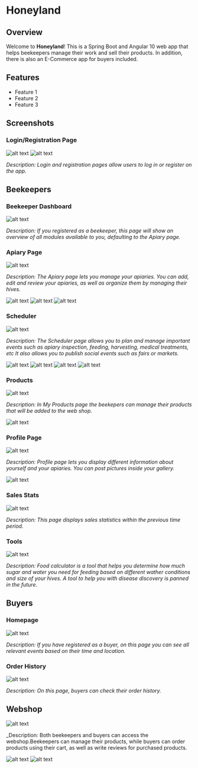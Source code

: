 # Honeyland

## Overview

Welcome to **Honeyland**! This is a Spring Boot and Angular 10 web app that helps beekeepers manage their work and sell their products. In addition, there is also an E-Commerce app for buyers included.

## Features

- Feature 1
- Feature 2
- Feature 3

## Screenshots

### Login/Registration Page

![alt text](images/image.png)
![alt text](images/image-1.png)

_Description: Login and registration pages allow users to log in or register on the app._

## Beekeepers

### Beekeeper Dashboard

![alt text](images/image-2.png)

_Description: If you registered as a beekeeper, this page will show an overview of all modules available to you, defaulting to the Apiary page._

### Apiary Page

![alt text](images/image-3.png)

_Description: The Apiary page lets you manage your apiaries. You can add, edit and review your apiaries, as well as organize them by managing their hives._

![alt text](images/image-4.png)
![alt text](images/image-5.png)
![alt text](images/image-6.png)

### Scheduler

![alt text](images/image-7.png)

_Description: The Scheduler page allows you to plan and manage important events such as apiary inspection, feeding, harvesting, medical treatments, etc It also allows you to publish social events such as fairs or markets._

![alt text](images/image-8.png)
![alt text](images/image-9.png)
![alt text](images/image-10.png)
![alt text](images/image-11.png)

### Products

![alt text](images/image-12.png)

_Description: In My Products page the beekepers can manage their products that will be added to the web shop._

![alt text](images/image-13.png)

### Profile Page

![alt text](images/image-14.png)

_Description: Profile page lets you display different information about yourself and your apiaries. You can post pictures inside your gallery._

![alt text](images/image-15.png)

### Sales Stats

![alt text](images/image-16.png)

_Description: This page displays sales statistics within the previous time period._

### Tools

![alt text](images/image-17.png)

_Description: Food calculator is a tool that helps you determine how much sugar and water you need for feeding based on different wather conditions and size of your hives. A tool to help you with disease discovery is panned in the future._

## Buyers

### Homepage

![alt text](images/image-18.png)

_Description: If you have registered as a buyer, on this page you can see all relevant events based on their time and location._

### Order History

![alt text](images/image-20.png)

_Description: On this page, buyers can check their order history._

## Webshop

![alt text](images/image-19.png)

_Description: Both beekeepers and buyers can access the webshop.Beekeepers can manage their products, while buyers can order products using their cart, as well as write reviews for purchased products.

![alt text](images/image-21.png)
![alt text](images/image-22.png)
